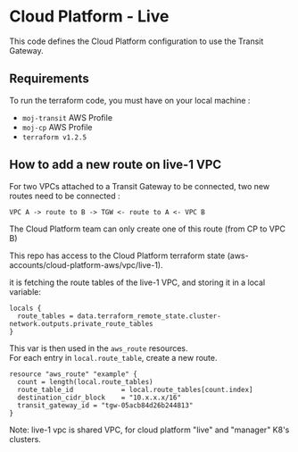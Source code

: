 # Cloud Platform - Live

This code defines the Cloud Platform configuration to use the Transit Gateway.

## Requirements

To run the terraform code, you must have on your local machine :

- `moj-transit` AWS Profile
- `moj-cp` AWS Profile
- `terraform v1.2.5`

## How to add a new route on live-1 VPC

For two VPCs attached to a Transit Gateway to be connected, two new routes need to be connected :

`VPC A -> route to B -> TGW <- route to A <- VPC B`

The Cloud Platform team can only create one of this route (from CP to VPC B)

This repo has access to the Cloud Platform terraform state (aws-accounts/cloud-platform-aws/vpc/live-1).

it is fetching the route tables of the live-1 VPC, and storing it in a local variable:

```
locals {
  route_tables = data.terraform_remote_state.cluster-network.outputs.private_route_tables
}
```

This var is then used in the `aws_route` resources.  
For each entry in `local.route_table`, create a new route.

```
resource "aws_route" "example" {
  count = length(local.route_tables)
  route_table_id            = local.route_tables[count.index]
  destination_cidr_block    = "10.x.x.x/16"
  transit_gateway_id = "tgw-05acb84d26b244813"
}
```

Note: live-1 vpc is shared VPC, for cloud platform "live" and "manager" K8's clusters.
